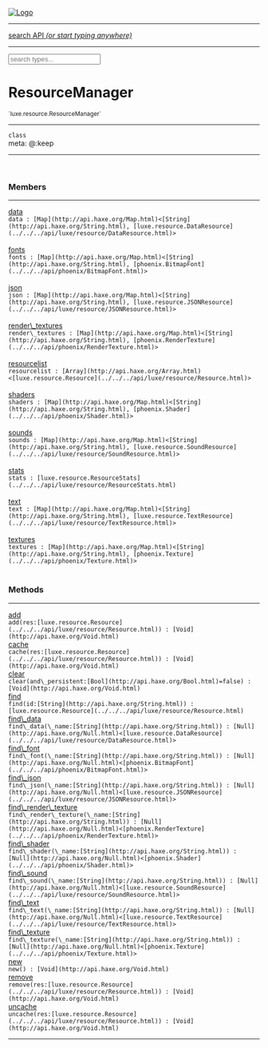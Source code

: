 
[![Logo](../../../images/logo.png)](../../../api/index.html)

<hr/>
<a href="#" id="search_bar" onclick="return;"><div> search API <em>(or start typing anywhere)</em> </div></a>
<hr/>

<script src="../../../js/omnibar.js"> </script>
<link rel="stylesheet" type="text/css" href="../../../css/omnibar.css" media="all">

<div id="omnibar"> <a href="#" onclick="return" id="omnibar_close"></a> <input id="omnibar_text" type="text" placeholder="search types..."></input></div>
<script  id="typelist" data-relpath="../../../" data-types="Luxe,luxe.AppConfig,luxe.Audio,luxe.Camera,luxe.Circle,luxe.Color,luxe.ColorHSL,luxe.ColorHSV,luxe.Component,luxe.Core,luxe.Cursor,luxe.Debug,luxe.Draw,luxe.EmitHandler,luxe.Emitter,luxe.Entity,luxe.Events,luxe.Game,luxe.GamepadEvent,luxe.GamepadEventType,luxe.HandlerList,luxe.ID,luxe.IO,luxe.Input,luxe.InputEvent,luxe.InputType,luxe.InteractState,luxe.Key,luxe.KeyEvent,luxe.Log,luxe.Matrix,luxe.Mesh,luxe.ModState,luxe.MouseButton,luxe.MouseEvent,luxe.NineSlice,luxe.Objects,luxe.Parcel,luxe.ParcelProgress,luxe.Particle,luxe.ParticleEmitter,luxe.ParticleEmitterInitData,luxe.ParticleSystem,luxe.Physics,luxe.PhysicsEngine,luxe.ProjectionType,luxe.Quaternion,luxe.Rectangle,luxe.Scan,luxe.Scene,luxe.Screen,luxe.SizeMode,luxe.Sound,luxe.Sprite,luxe.State,luxe.States,luxe.Tag,luxe.Text,luxe.TextAlign,luxe.TextEvent,luxe.TextEventType,luxe.Timer,luxe.TouchEvent,luxe.Transform,luxe.Vec,luxe.Vector,luxe.Visual,luxe._Emitter.EmitNode,luxe._Events.EventConnection,luxe._Events.EventObject,luxe._Input.MouseButton_Impl_,luxe._NineSlice.Slice,luxe._Parcel.DataInfo,luxe._Parcel.FontInfo,luxe._Parcel.ShaderInfo,luxe._Parcel.SoundInfo,luxe._Parcel.TextInfo,luxe.collision.Collision,luxe.collision.CollisionData,luxe.collision.ShapeDrawer,luxe.collision.ShapeDrawerLuxe,luxe.collision.shapes.Circle,luxe.collision.shapes.Polygon,luxe.collision.shapes.Shape,luxe.components.Components,luxe.components.cameras.FlyCamera,luxe.components.render.MeshComponent,luxe.components.sprite.SpriteAnimation,luxe.components.sprite.SpriteAnimationData,luxe.components.sprite.SpriteAnimationEventData,luxe.components.sprite.SpriteAnimationFrame,luxe.components.sprite.SpriteAnimationFrameEvent,luxe.components.sprite.SpriteAnimationFrameSource,luxe.components.sprite.SpriteAnimationType,luxe.debug.BatcherDebugView,luxe.debug.DebugInspectorOptions,luxe.debug.DebugView,luxe.debug.Inspector,luxe.debug.ProfilerDebugView,luxe.debug.RenderStats,luxe.debug.StatsDebugView,luxe.debug.TraceDebugView,luxe.debug._ProfilerDebugView.ProfilerBar,luxe.debug._ProfilerDebugView.ProfilerValue,luxe.importers.obj.Data,luxe.importers.obj.Normal,luxe.importers.obj.Reader,luxe.importers.obj.UV,luxe.importers.obj.Vector,luxe.importers.obj.Vertex,luxe.importers.texturepacker.TexturePackerData,luxe.importers.texturepacker.TexturePackerFrame,luxe.importers.texturepacker.TexturePackerJSON,luxe.importers.texturepacker.TexturePackerJSONType,luxe.importers.texturepacker.TexturePackerMeta,luxe.importers.texturepacker.TexturePackerRect,luxe.importers.texturepacker.TexturePackerSize,luxe.importers.texturepacker.TexturePackerSpriteAnimation,luxe.importers.tiled.TiledLayer,luxe.importers.tiled.TiledMap,luxe.importers.tiled.TiledMapData,luxe.importers.tiled.TiledMapOptions,luxe.importers.tiled.TiledObject,luxe.importers.tiled.TiledObjectGroup,luxe.importers.tiled.TiledObjectType,luxe.importers.tiled.TiledPolyObject,luxe.importers.tiled.TiledPropertyTile,luxe.importers.tiled.TiledTile,luxe.importers.tiled.TiledTileset,luxe.macros.BuildVersion,luxe.macros.ComponentRules,luxe.macros.EntityRules,luxe.options.BatcherOptions,luxe.options.BitmapFontOptions,luxe.options.CameraOptions,luxe.options.CircleGeometryOptions,luxe.options.ColorOptions,luxe.options.ComponentOptions,luxe.options.DrawArcOptions,luxe.options.DrawBoxOptions,luxe.options.DrawCircleOptions,luxe.options.DrawLineOptions,luxe.options.DrawNgonOptions,luxe.options.DrawPlaneOptions,luxe.options.DrawRectangleOptions,luxe.options.DrawRingOptions,luxe.options.DrawTextureOptions,luxe.options.EntityOptions,luxe.options.FontOptions,luxe.options.GeometryOptions,luxe.options.LineGeometryOptions,luxe.options.LuxeCameraOptions,luxe.options.MeshOptions,luxe.options.NineSliceOptions,luxe.options.ParcelOptions,luxe.options.ParcelProgressOptions,luxe.options.ParticleEmitterOptions,luxe.options.ParticleOptions,luxe.options.PlaneGeometryOptions,luxe.options.QuadGeometryOptions,luxe.options.RectangleGeometryOptions,luxe.options.RenderProperties,luxe.options.ResourceOptions,luxe.options.SpriteOptions,luxe.options.StateOptions,luxe.options.StatesOptions,luxe.options.TextOptions,luxe.options.TextureOptions,luxe.options.TileLayerOptions,luxe.options.TileOptions,luxe.options.TilemapOptions,luxe.options.TilemapVisualOptions,luxe.options.TilesetOptions,luxe.options.TransformProperties,luxe.options.VisualOptions,luxe.options._DrawOptions.DrawOptions,luxe.options._FontOptions.FontOptions,luxe.resource.DataResource,luxe.resource.JSONResource,luxe.resource.Resource,luxe.resource.ResourceManager,luxe.resource.ResourceStats,luxe.resource.ResourceType,luxe.resource.SoundResource,luxe.resource.TextResource,luxe.structural.BST,luxe.structural.BSTNode,luxe.structural.BSTTraverseMethod,luxe.structural.Bag,luxe.structural.BalancedBST,luxe.structural.BalancedBSTNode,luxe.structural.BalancedBSTNode_phoenix_geometry_GeometryKey_phoenix_geometry_Geometry,luxe.structural.BalancedBSTTraverseMethod,luxe.structural.BalancedBST_phoenix_geometry_GeometryKey_phoenix_geometry_Geometry,luxe.structural.Heap,luxe.structural.OrderedMap,luxe.structural.OrderedMapIterator,luxe.structural.Pool,luxe.structural.Stack,luxe.structural.StackNode,luxe.structural._Bag.BagNode,luxe.structural._BalancedBST.NodeColor,luxe.tilemaps.Isometric,luxe.tilemaps.IsometricVisual,luxe.tilemaps.Ortho,luxe.tilemaps.OrthoVisual,luxe.tilemaps.Tile,luxe.tilemaps.TileArray,luxe.tilemaps.TileLayer,luxe.tilemaps.TileOffset,luxe.tilemaps.Tilemap,luxe.tilemaps.TilemapOrientation,luxe.tilemaps.TilemapVisual,luxe.tilemaps.TilemapVisualLayerGeometry,luxe.tilemaps.Tileset,luxe.tween.Actuate,luxe.tween.BezierPath,luxe.tween.ComponentPath,luxe.tween.IComponentPath,luxe.tween.LinearPath,luxe.tween.MotionPath,luxe.tween.ObjectHash,luxe.tween.RotationPath,luxe.tween._Actuate.TweenTimer,luxe.tween.actuators.GenericActuator,luxe.tween.actuators.IGenericActuator,luxe.tween.actuators.MethodActuator,luxe.tween.actuators.MotionPathActuator,luxe.tween.actuators.PropertyDetails,luxe.tween.actuators.PropertyPathDetails,luxe.tween.actuators.SimpleActuator,luxe.tween.easing.Back,luxe.tween.easing.BackEaseIn,luxe.tween.easing.BackEaseInOut,luxe.tween.easing.BackEaseOut,luxe.tween.easing.Bounce,luxe.tween.easing.BounceEaseIn,luxe.tween.easing.BounceEaseInOut,luxe.tween.easing.BounceEaseOut,luxe.tween.easing.Cubic,luxe.tween.easing.CubicEaseIn,luxe.tween.easing.CubicEaseInOut,luxe.tween.easing.CubicEaseOut,luxe.tween.easing.Elastic,luxe.tween.easing.ElasticEaseIn,luxe.tween.easing.ElasticEaseInOut,luxe.tween.easing.ElasticEaseOut,luxe.tween.easing.Expo,luxe.tween.easing.ExpoEaseIn,luxe.tween.easing.ExpoEaseInOut,luxe.tween.easing.ExpoEaseOut,luxe.tween.easing.IEasing,luxe.tween.easing.Linear,luxe.tween.easing.LinearEaseNone,luxe.tween.easing.Quad,luxe.tween.easing.QuadEaseIn,luxe.tween.easing.QuadEaseInOut,luxe.tween.easing.QuadEaseOut,luxe.tween.easing.Quart,luxe.tween.easing.QuartEaseIn,luxe.tween.easing.QuartEaseInOut,luxe.tween.easing.QuartEaseOut,luxe.tween.easing.Quint,luxe.tween.easing.QuintEaseIn,luxe.tween.easing.QuintEaseInOut,luxe.tween.easing.QuintEaseOut,luxe.tween.easing.Sine,luxe.tween.easing.SineEaseIn,luxe.tween.easing.SineEaseInOut,luxe.tween.easing.SineEaseOut,luxe.utils.GeometryUtils,luxe.utils.Maths,luxe.utils.Random,luxe.utils.Utils,luxe.utils.unifill.CodePoint,luxe.utils.unifill.CodePointIter,luxe.utils.unifill.Exception,luxe.utils.unifill.InternalEncoding,luxe.utils.unifill.InternalEncodingBackwardIter,luxe.utils.unifill.InternalEncodingIter,luxe.utils.unifill.Unicode,luxe.utils.unifill.Unifill,luxe.utils.unifill.Utf,luxe.utils.unifill.Utf16,luxe.utils.unifill.Utf32,luxe.utils.unifill.Utf8,luxe.utils.unifill.UtfIter,luxe.utils.unifill.UtfTools,luxe.utils.unifill._CodePoint.CodePoint_Impl_,luxe.utils.unifill._InternalEncoding.UtfX,luxe.utils.unifill._Utf16.StringU16,luxe.utils.unifill._Utf16.StringU16Buffer,luxe.utils.unifill._Utf16.StringU16Buffer_Impl_,luxe.utils.unifill._Utf16.StringU16_Impl_,luxe.utils.unifill._Utf16.Utf16Impl,luxe.utils.unifill._Utf8.StringU8,luxe.utils.unifill._Utf8.StringU8_Impl_,luxe.utils.unifill._Utf8.Utf8Impl,phoenix.BatchGroup,phoenix.BatchState,phoenix.Batcher,phoenix.BatcherKey,phoenix.BitmapFont,phoenix.BlendEquation,phoenix.BlendMode,phoenix.Camera,phoenix.Character,phoenix.Circle,phoenix.ClampType,phoenix.Color,phoenix.ColorHSL,phoenix.ColorHSV,phoenix.ComponentOrder,phoenix.DualQuaternion,phoenix.FOVType,phoenix.FilterType,phoenix.FontInfo,phoenix.Matrix,phoenix.MatrixTransform,phoenix.PrimitiveType,phoenix.ProjectionType,phoenix.Quaternion,phoenix.Ray,phoenix.Rectangle,phoenix.RenderPass,phoenix.RenderPath,phoenix.RenderState,phoenix.RenderTexture,phoenix.Renderer,phoenix.RendererStats,phoenix.Shader,phoenix.Spatial,phoenix.TextAlign,phoenix.Texture,phoenix.Transform,phoenix.Uniform,phoenix.UniformType,phoenix.Vec,phoenix.Vector,phoenix._Batcher.BlendEquation_Impl_,phoenix._Batcher.BlendMode_Impl_,phoenix._Batcher.PrimitiveType_Impl_,phoenix._BitmapFont.Parser,phoenix._BitmapFont.TextAlign_Impl_,phoenix._Renderer.DefaultShader,phoenix._Renderer.DefaultShaders,phoenix._Shader.Location,phoenix._Shader.UniformType_Impl_,phoenix._Vector.ComponentOrder_Impl_,phoenix._Vector.Vec_Impl_,phoenix.geometry.ArcGeometry,phoenix.geometry.CircleGeometry,phoenix.geometry.CompositeGeometry,phoenix.geometry.EvTextGeometry,phoenix.geometry.Geometry,phoenix.geometry.GeometryKey,phoenix.geometry.GeometryState,phoenix.geometry.LineGeometry,phoenix.geometry.PackedQuad,phoenix.geometry.PackedQuadOptions,phoenix.geometry.PlaneGeometry,phoenix.geometry.QuadGeometry,phoenix.geometry.QuadPackGeometry,phoenix.geometry.RectangleGeometry,phoenix.geometry.RingGeometry,phoenix.geometry.TextGeometry,phoenix.geometry.TextGeometryOptions,phoenix.geometry.TextureCoord,phoenix.geometry.TextureCoordSet,phoenix.geometry.Vertex,phoenix.geometry._TextGeometry.EvTextGeometry_Impl_,phoenix.utils.Rendering"></script>


<h1>ResourceManager</h1>
<small>`luxe.resource.ResourceManager`</small>



<hr/>

`class`<br/><span class="meta">
meta: @:keep</span>

<hr/>


&nbsp;
&nbsp;




<h3>Members</h3> <hr/><span class="member apipage">
                <a name="data"><a class="lift" href="#data">data</a></a><div class="clear"></div>
                <code class="signature apipage">data : [Map](http://api.haxe.org/Map.html)&lt;[String](http://api.haxe.org/String.html), [luxe.resource.DataResource](../../../api/luxe/resource/DataResource.html)&gt;</code><br/></span>
            <span class="small_desc_flat"></span><br/><span class="member apipage">
                <a name="fonts"><a class="lift" href="#fonts">fonts</a></a><div class="clear"></div>
                <code class="signature apipage">fonts : [Map](http://api.haxe.org/Map.html)&lt;[String](http://api.haxe.org/String.html), [phoenix.BitmapFont](../../../api/phoenix/BitmapFont.html)&gt;</code><br/></span>
            <span class="small_desc_flat"></span><br/><span class="member apipage">
                <a name="json"><a class="lift" href="#json">json</a></a><div class="clear"></div>
                <code class="signature apipage">json : [Map](http://api.haxe.org/Map.html)&lt;[String](http://api.haxe.org/String.html), [luxe.resource.JSONResource](../../../api/luxe/resource/JSONResource.html)&gt;</code><br/></span>
            <span class="small_desc_flat"></span><br/><span class="member apipage">
                <a name="render_textures"><a class="lift" href="#render_textures">render\_textures</a></a><div class="clear"></div>
                <code class="signature apipage">render\_textures : [Map](http://api.haxe.org/Map.html)&lt;[String](http://api.haxe.org/String.html), [phoenix.RenderTexture](../../../api/phoenix/RenderTexture.html)&gt;</code><br/></span>
            <span class="small_desc_flat"></span><br/><span class="member apipage">
                <a name="resourcelist"><a class="lift" href="#resourcelist">resourcelist</a></a><div class="clear"></div>
                <code class="signature apipage">resourcelist : [Array](http://api.haxe.org/Array.html)&lt;[luxe.resource.Resource](../../../api/luxe/resource/Resource.html)&gt;</code><br/></span>
            <span class="small_desc_flat"></span><br/><span class="member apipage">
                <a name="shaders"><a class="lift" href="#shaders">shaders</a></a><div class="clear"></div>
                <code class="signature apipage">shaders : [Map](http://api.haxe.org/Map.html)&lt;[String](http://api.haxe.org/String.html), [phoenix.Shader](../../../api/phoenix/Shader.html)&gt;</code><br/></span>
            <span class="small_desc_flat"></span><br/><span class="member apipage">
                <a name="sounds"><a class="lift" href="#sounds">sounds</a></a><div class="clear"></div>
                <code class="signature apipage">sounds : [Map](http://api.haxe.org/Map.html)&lt;[String](http://api.haxe.org/String.html), [luxe.resource.SoundResource](../../../api/luxe/resource/SoundResource.html)&gt;</code><br/></span>
            <span class="small_desc_flat"></span><br/><span class="member apipage">
                <a name="stats"><a class="lift" href="#stats">stats</a></a><div class="clear"></div>
                <code class="signature apipage">stats : [luxe.resource.ResourceStats](../../../api/luxe/resource/ResourceStats.html)</code><br/></span>
            <span class="small_desc_flat"></span><br/><span class="member apipage">
                <a name="text"><a class="lift" href="#text">text</a></a><div class="clear"></div>
                <code class="signature apipage">text : [Map](http://api.haxe.org/Map.html)&lt;[String](http://api.haxe.org/String.html), [luxe.resource.TextResource](../../../api/luxe/resource/TextResource.html)&gt;</code><br/></span>
            <span class="small_desc_flat"></span><br/><span class="member apipage">
                <a name="textures"><a class="lift" href="#textures">textures</a></a><div class="clear"></div>
                <code class="signature apipage">textures : [Map](http://api.haxe.org/Map.html)&lt;[String](http://api.haxe.org/String.html), [phoenix.Texture](../../../api/phoenix/Texture.html)&gt;</code><br/></span>
            <span class="small_desc_flat"></span><br/>


<h3>Methods</h3> <hr/><span class="method apipage">
            <a name="add"><a class="lift" href="#add">add</a></a><div class="clear"></div>
            <code class="signature apipage">add(res:[luxe.resource.Resource](../../../api/luxe/resource/Resource.html)<span></span>) : [Void](http://api.haxe.org/Void.html)</code><br/><span class="small_desc_flat"></span>


</span>
<span class="method apipage">
            <a name="cache"><a class="lift" href="#cache">cache</a></a><div class="clear"></div>
            <code class="signature apipage">cache(res:[luxe.resource.Resource](../../../api/luxe/resource/Resource.html)<span></span>) : [Void](http://api.haxe.org/Void.html)</code><br/><span class="small_desc_flat"></span>


</span>
<span class="method apipage">
            <a name="clear"><a class="lift" href="#clear">clear</a></a><div class="clear"></div>
            <code class="signature apipage">clear(and\_persistent:[Bool](http://api.haxe.org/Bool.html)<span>=false</span>) : [Void](http://api.haxe.org/Void.html)</code><br/><span class="small_desc_flat"></span>


</span>
<span class="method apipage">
            <a name="find"><a class="lift" href="#find">find</a></a><div class="clear"></div>
            <code class="signature apipage">find(id:[String](http://api.haxe.org/String.html)<span></span>) : [luxe.resource.Resource](../../../api/luxe/resource/Resource.html)</code><br/><span class="small_desc_flat"></span>


</span>
<span class="method apipage">
            <a name="find_data"><a class="lift" href="#find_data">find\_data</a></a><div class="clear"></div>
            <code class="signature apipage">find\_data(\_name:[String](http://api.haxe.org/String.html)<span></span>) : [Null](http://api.haxe.org/Null.html)&lt;[luxe.resource.DataResource](../../../api/luxe/resource/DataResource.html)&gt;</code><br/><span class="small_desc_flat"></span>


</span>
<span class="method apipage">
            <a name="find_font"><a class="lift" href="#find_font">find\_font</a></a><div class="clear"></div>
            <code class="signature apipage">find\_font(\_name:[String](http://api.haxe.org/String.html)<span></span>) : [Null](http://api.haxe.org/Null.html)&lt;[phoenix.BitmapFont](../../../api/phoenix/BitmapFont.html)&gt;</code><br/><span class="small_desc_flat"></span>


</span>
<span class="method apipage">
            <a name="find_json"><a class="lift" href="#find_json">find\_json</a></a><div class="clear"></div>
            <code class="signature apipage">find\_json(\_name:[String](http://api.haxe.org/String.html)<span></span>) : [Null](http://api.haxe.org/Null.html)&lt;[luxe.resource.JSONResource](../../../api/luxe/resource/JSONResource.html)&gt;</code><br/><span class="small_desc_flat"></span>


</span>
<span class="method apipage">
            <a name="find_render_texture"><a class="lift" href="#find_render_texture">find\_render\_texture</a></a><div class="clear"></div>
            <code class="signature apipage">find\_render\_texture(\_name:[String](http://api.haxe.org/String.html)<span></span>) : [Null](http://api.haxe.org/Null.html)&lt;[phoenix.RenderTexture](../../../api/phoenix/RenderTexture.html)&gt;</code><br/><span class="small_desc_flat"></span>


</span>
<span class="method apipage">
            <a name="find_shader"><a class="lift" href="#find_shader">find\_shader</a></a><div class="clear"></div>
            <code class="signature apipage">find\_shader(\_name:[String](http://api.haxe.org/String.html)<span></span>) : [Null](http://api.haxe.org/Null.html)&lt;[phoenix.Shader](../../../api/phoenix/Shader.html)&gt;</code><br/><span class="small_desc_flat"></span>


</span>
<span class="method apipage">
            <a name="find_sound"><a class="lift" href="#find_sound">find\_sound</a></a><div class="clear"></div>
            <code class="signature apipage">find\_sound(\_name:[String](http://api.haxe.org/String.html)<span></span>) : [Null](http://api.haxe.org/Null.html)&lt;[luxe.resource.SoundResource](../../../api/luxe/resource/SoundResource.html)&gt;</code><br/><span class="small_desc_flat"></span>


</span>
<span class="method apipage">
            <a name="find_text"><a class="lift" href="#find_text">find\_text</a></a><div class="clear"></div>
            <code class="signature apipage">find\_text(\_name:[String](http://api.haxe.org/String.html)<span></span>) : [Null](http://api.haxe.org/Null.html)&lt;[luxe.resource.TextResource](../../../api/luxe/resource/TextResource.html)&gt;</code><br/><span class="small_desc_flat"></span>


</span>
<span class="method apipage">
            <a name="find_texture"><a class="lift" href="#find_texture">find\_texture</a></a><div class="clear"></div>
            <code class="signature apipage">find\_texture(\_name:[String](http://api.haxe.org/String.html)<span></span>) : [Null](http://api.haxe.org/Null.html)&lt;[phoenix.Texture](../../../api/phoenix/Texture.html)&gt;</code><br/><span class="small_desc_flat"></span>


</span>
<span class="method apipage">
            <a name="new"><a class="lift" href="#new">new</a></a><div class="clear"></div>
            <code class="signature apipage">new() : [Void](http://api.haxe.org/Void.html)</code><br/><span class="small_desc_flat"></span>


</span>
<span class="method apipage">
            <a name="remove"><a class="lift" href="#remove">remove</a></a><div class="clear"></div>
            <code class="signature apipage">remove(res:[luxe.resource.Resource](../../../api/luxe/resource/Resource.html)<span></span>) : [Void](http://api.haxe.org/Void.html)</code><br/><span class="small_desc_flat"></span>


</span>
<span class="method apipage">
            <a name="uncache"><a class="lift" href="#uncache">uncache</a></a><div class="clear"></div>
            <code class="signature apipage">uncache(res:[luxe.resource.Resource](../../../api/luxe/resource/Resource.html)<span></span>) : [Void](http://api.haxe.org/Void.html)</code><br/><span class="small_desc_flat"></span>


</span>



<hr/>

&nbsp;
&nbsp;
&nbsp;
&nbsp;
